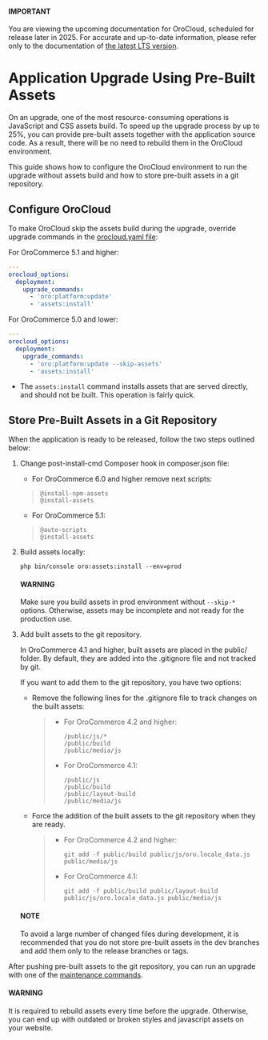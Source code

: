 <a id="orocloud-skip-assets"></a>

#### IMPORTANT
You are viewing the upcoming documentation for OroCloud, scheduled for release later in 2025. For accurate and up-to-date information, please refer only to the documentation of <a href="https://doc.oroinc.com/cloud/" target="_blank">the latest LTS version</a>.

# Application Upgrade Using Pre-Built Assets

On an upgrade, one of the most resource-consuming operations is JavaScript and CSS assets build.
To speed up the upgrade process by up to 25%, you can provide pre-built assets together with the application source code.
As a result, there will be no need to rebuild them in the OroCloud environment.

This guide shows how to configure the OroCloud environment to run the upgrade without assets build and how to store pre-built assets in a git repository.

## Configure OroCloud

To make OroCloud skip the assets build during the upgrade, override upgrade commands in the [orocloud.yaml file](advanced-use.md#orocloud-maintenance-advanced-use):

For OroCommerce 5.1 and higher:

```yaml
---
orocloud_options:
  deployment:
    upgrade_commands:
      - 'oro:platform:update'
      - 'assets:install'
```

For OroCommerce 5.0 and lower:

```yaml
---
orocloud_options:
  deployment:
    upgrade_commands:
      - 'oro:platform:update --skip-assets'
      - 'assets:install'
```

- The `assets:install` command installs assets that are served directly, and should not be built. This operation is fairly quick.

## Store Pre-Built Assets in a Git Repository

When the  application is ready to be released, follow the two steps outlined below:

1. Change post-install-cmd Composer hook in composer.json file:
   - For OroCommerce 6.0 and higher remove next scripts:

   > ```none
   > @install-npm-assets
   > @install-assets
   > ```
   - For OroCommerce 5.1:

   > ```none
   > @auto-scripts
   > @install-assets
   > ```
2. Build assets locally:
   ```none
   php bin/console oro:assets:install --env=prod
   ```

   #### WARNING
   Make sure you build assets in prod environment without `--skip-*` options. Otherwise, assets may be incomplete and not ready for the production use.
3. Add built assets to the git repository.

   In OroCommerce 4.1 and higher, built assets are placed in the public/ folder. By default, they are added into the .gitignore file and not tracked by git.

   If you want to add them to the git repository, you have two options:
   - Remove the following lines for the .gitignore file to track changes on the built assets:
     > - For OroCommerce 4.2 and higher:
     >   ```none
     >   /public/js/*
     >   /public/build
     >   /public/media/js
     >   ```
     > - For OroCommerce 4.1:
     >   ```none
     >   /public/js
     >   /public/build
     >   /public/layout-build
     >   /public/media/js
     >   ```
   - Force the addition of the built assets to the git repository when they are ready.
     > - For OroCommerce 4.2 and higher:
     >   ```none
     >   git add -f public/build public/js/oro.locale_data.js public/media/js
     >   ```
     > - For OroCommerce 4.1:
     >   ```none
     >   git add -f public/build public/layout-build public/js/oro.locale_data.js public/media/js
     >   ```

   #### NOTE
   To avoid a large number of changed files during development, it is recommended that you do not store pre-built assets in the dev branches and add them only to the release branches or tags.

After pushing pre-built assets to the git repository, you can run an upgrade with one of the [maintenance commands](run-upgrades.md#orocloud-maintenance-use-upgrade).

#### WARNING
It is required to rebuild assets every time before the upgrade. Otherwise, you can end up with outdated or broken styles and javascript assets on your website.
